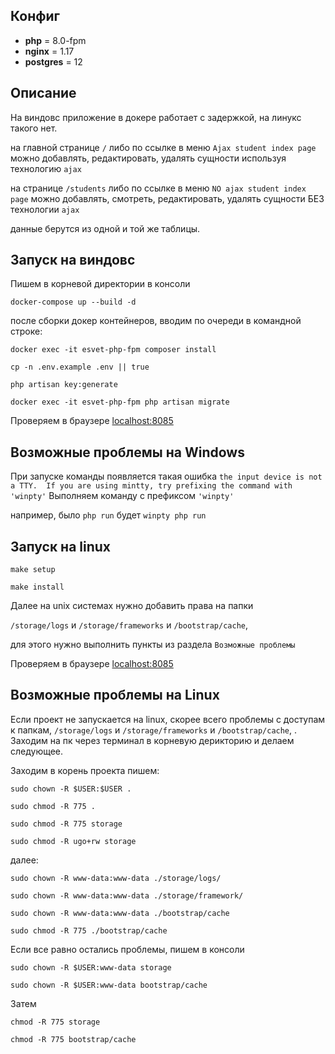 ## Конфиг
* **php** = 8.0-fpm
* **nginx** = 1.17
* **postgres** = 12

## Описание
На виндовс приложение в докере работает с задержкой, на линукс такого нет.

на главной странице `/` либо по ссылке в меню `Ajax student index page` можно добавлять, редактировать, 
удалять сущности используя технологию `ajax`

на странице `/students` либо по ссылке в меню `NO ajax student index page` можно добавлять, смотреть, 
редактировать, удалять сущности БЕЗ технологии `ajax`

данные берутся из одной и той же таблицы. 

## Запуск на виндовс

Пишем в корневой директории в консоли

`docker-compose up --build -d`

после сборки докер контейнеров, вводим по очереди в командной строке:

`docker exec -it esvet-php-fpm composer install`

`cp -n .env.example .env || true`

`php artisan key:generate`

`docker exec -it esvet-php-fpm php artisan migrate`


Проверяем в браузере [localhost:8085](http://localhost:8085/)

## Возможные проблемы на Windows
При запуске команды появляется такая ошибка 
`the input device is not a TTY.  If you are using mintty, try prefixing the command with 'winpty'`
Выполняем команду с префиксом `'winpty'`

например, было `php run` будет `winpty php run`



## Запуск на linux

`make setup`

`make install`


Далее на unix системах нужно добавить права на папки

`/storage/logs` и `/storage/frameworks` и `/bootstrap/cache`,

для этого нужно выполнить пункты из раздела `Возможные проблемы`

Проверяем в браузере [localhost:8085](http://localhost:8085/)

## Возможные проблемы на Linux

Если проект не запускается на linux, скорее всего проблемы с доступам к папкам,
`/storage/logs` и `/storage/frameworks` и `/bootstrap/cache`, .
Заходим на пк через терминал в корневую дерикторию и делаем следующее.


Заходим в корень проекта пишем:

`sudo chown -R $USER:$USER .`

`sudo chmod -R 775 .`

`sudo chmod -R 775 storage`

`sudo chmod -R ugo+rw storage`

далее:

`sudo chown -R www-data:www-data ./storage/logs/`

`sudo chown -R www-data:www-data ./storage/framework/`

`sudo chown -R www-data:www-data ./bootstrap/cache`

`sudo chmod -R 775 ./bootstrap/cache`

Если все равно остались проблемы, пишем в консоли

`sudo chown -R $USER:www-data storage`

`sudo chown -R $USER:www-data bootstrap/cache`

Затем

`chmod -R 775 storage`

`chmod -R 775 bootstrap/cache`


